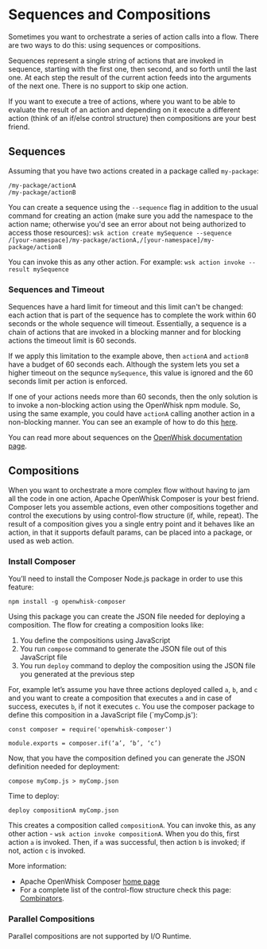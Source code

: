 # Sequences and Compositions

Sometimes you want to orchestrate a series of action calls into a flow. There are two ways to do this: using sequences or compositions.

Sequences represent a single string of actions that are invoked in sequence, starting with the first one, then second, and so forth until the last one. At each step the result of the current action feeds into the arguments of the next one. There is no support to skip one action.

If you want to execute a tree of actions, where you want to be able to evaluate the result of an action and depending on it execute a different action (think of an if/else control structure) then compositions are your best friend.

## Sequences

Assuming that you have two actions created in a package called `my-package`:
```
/my-package/actionA
/my-package/actionB
```

You can create a sequence using the `--sequence` flag in addition to the usual command for creating an action (make sure you add the namespace to the action name; otherwise you'd see an error about not being authorized to access those resources):
`wsk action create mySequence --sequence /[your-namespace]/my-package/actionA,/[your-namespace]/my-package/actionB`

You can invoke this as any other action. For example:
`wsk action invoke --result mySequence`

### Sequences and Timeout

Sequences have a hard limit for timeout and this limit can't be changed: each action that is part of the sequence has to complete the work within 60 seconds or the whole sequence will timeout. Essentially, a sequence is a chain of actions that are invoked in a blocking manner and for blocking actions the timeout limit is 60 seconds.

If we apply this limitation to the example above, then `actionA` and `actionB` have a budget of 60 seconds each. Although the system lets you set a higher timeout on the sequnce `mySequence`, this value is ignored and the 60 seconds limit per action is enforced.

If one of your actions needs more than 60 seconds, then the only solution is to invoke a non-blocking action using the OpenWhisk npm module. So, using the same example, you could have `actionA` calling another action in a non-blocking manner. You can see an example of how to do this [here](../guides/asynchronous_calls.md).

You can read more about sequences on the [OpenWhisk documentation page](https://github.com/apache/incubator-openwhisk/blob/master/docs/actions.md#creating-action-sequences).

## Compositions

When you want to orchestrate a more complex flow without having to jam all the code in one action, Apache OpenWhisk Composer is your best friend. Composer lets you assemble actions, even other compositions together and control the executions by using control-flow structure (if, while, repeat). The result of a composition gives you a single entry point and it behaves like an action, in that it supports default params, can be placed into a package, or used as web action.

### Install Composer

You’ll need to install the Composer Node.js package in order to use this feature:
```
npm install -g openwhisk-composer
```

Using this package you can create the JSON file needed for deploying a composition. The flow for creating a composition looks like:
1.	You define the compositions using JavaScript
2.	You run `compose` command to generate the JSON file out of this JavaScript file
3.	You run `deploy` command to deploy the composition using the JSON file you generated at the previous step

For, example let’s assume you have three actions deployed called `a`, `b`, and `c` and you want to create a composition that executes `a` and in case of success, executes `b`, if not it executes `c`. You use the composer package to define this composition in a JavaScript file (`myComp.js'): 
```
const composer = require('openwhisk-composer')

module.exports = composer.if(‘a’, ‘b’, ‘c’)
```

Now, that you have the composition defined you can generate the JSON definition needed for deployment:
```
compose myComp.js > myComp.json
```

Time to deploy:
```
deploy compositionA myComp.json
```

This creates a composition called `compositionA`. You can invoke this, as any other action - `wsk action invoke compositionA`. When you do this, first action `a` is invoked. Then, if `a` was successful, then action `b` is invoked; if not, action `c` is invoked.

More information:
* Apache OpenWhisk Composer [home page]( https://github.com/apache/incubator-openwhisk-composer)
* For a complete list of the control-flow structure check this page: [Combinators](https://github.com/apache/incubator-openwhisk-composer/blob/master/docs/COMBINATORS.md).

### Parallel Compositions

Parallel compositions are not supported by I/O Runtime.
